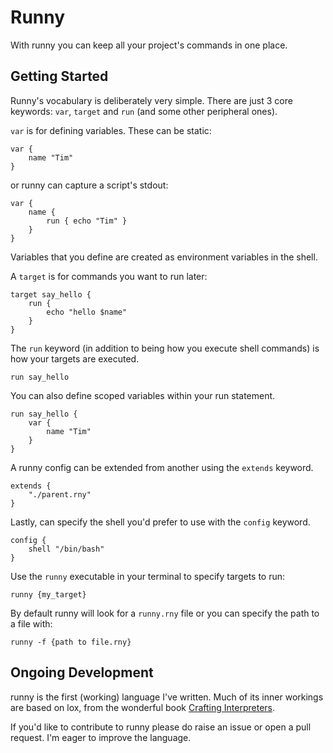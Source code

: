 # Runny

With runny you can keep all your project's commands in one place.

## Getting Started

Runny's vocabulary is deliberately very simple. There are just 3 core keywords: `var`, `target` and `run` (and some other peripheral ones).

`var` is for defining variables. These can be static:
```
var {
    name "Tim"
}
```
or runny can capture a script's stdout:
```
var {
    name {
        run { echo "Tim" }
    }
}
```
Variables that you define are created as environment variables in the shell.

A `target` is for commands you want to run later:
```
target say_hello {
    run {
        echo "hello $name"
    }
}
```

The `run` keyword (in addition to being how you execute shell commands) is how your targets are executed.
```
run say_hello
```
You can also define scoped variables within your run statement.
```
run say_hello {
    var {
        name "Tim"
    }
}
```
A runny config can be extended from another using the `extends` keyword.
```
extends {
    "./parent.rny"
}
```

Lastly, can specify the shell you'd prefer to use with the `config` keyword.
```
config {
    shell "/bin/bash"
}
```

Use the `runny` executable in your terminal to specify targets to run:
```
runny {my_target}
```

By default runny will look for a `runny.rny` file or you can specify the path to a file with:
```
runny -f {path to file.rny}
```

## Ongoing Development
runny is the first (working) language I've written. Much of its inner workings are based on lox, from the wonderful book [Crafting Interpreters](https://craftinginterpreters.com).

If you'd like to contribute to runny please do raise an issue or open a pull request. I'm eager to improve the language.